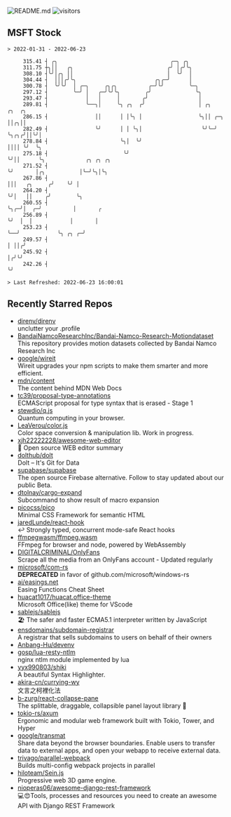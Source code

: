 ![README.md](https://github.com/Gerhut/Gerhut/workflows/README.md/badge.svg)
![visitors](https://visitors.vercel.app/Gerhut/Gerhut?token=8cf69d1f6813d272ef062726b6070c9be4ff72038cfe5a7ded7384a8da65d866)

## MSFT Stock

```
> 2022-01-31 - 2022-06-23

     315.41 ┤ ╭╮                                    ╭─╮ ╭╮                                                       
     311.75 ┼╮││   ╭╮                              ╭╯ │╭╯╰╮                                                      
     308.10 ┤╰╯│╭╮ ││                              │  ╰╯  │                                                      
     304.44 ┤  │││╭╯╰╮                         ╭╮╭─╯      │                                                      
     300.78 ┤  ╰╯╰╯  │ ╭─╮     ╭╮╭╮          ╭─╯╰╯        ╰─╮                                                    
     297.12 ┤        ╰─╯ │   ╭─╯╰╯╰╮        ╭╯              ╰╮                                                   
     293.47 ┤            │   │     │       ╭╯                │                                                   
     289.81 ┤            ╰──╮│     ╰╮ ╭╮  ╭╯                 │ ╭╮        ╭╮  ╭╮                                  
     286.15 ┤               ││      │ │╰╮ │                  ╰╮││ ╭─╮    ││╭╮││                                  
     282.49 ┤               ╰╯      │ │ ╰╮│                   ╰╯╰─╯ ╰╮╭╮╭╯││╰╯│                                  
     278.84 ┤                       ╰╮│  ╰╯                          ││││ ╰╯  ╰╮                                 
     275.18 ┤                        ╰╯                              ╰╯││      ╰╮             ╭╮ ╭╮ ╭╮           
     271.52 ┤                                                          ╰╯       │╭╮           │╰─╯╰╮│╰╮          
     267.86 ┤                                                                   │││   ╭╮     ╭╯    ╰╯ │          
     264.20 ┤                                                                   ╰╯│   ││    ╭╯        ╰╮         
     260.55 ┤                                                                     ╰╮╭─╯│  ╭─╯          │       ╭ 
     256.89 ┤                                                                      ╰╯  │  │            │       │ 
     253.23 ┤                                                                          ╰──╯            ╰╮ ╭╮ ╭─╯ 
     249.57 ┤                                                                                           │ ││╭╯   
     245.92 ┤                                                                                           │╭╯╰╯    
     242.26 ┤                                                                                           ╰╯       

> Last Refreshed: 2022-06-23 16:00:01
```

## Recently Starred Repos

- [direnv/direnv](https://github.com/direnv/direnv)  
  unclutter your .profile
- [BandaiNamcoResearchInc/Bandai-Namco-Research-Motiondataset](https://github.com/BandaiNamcoResearchInc/Bandai-Namco-Research-Motiondataset)  
  This repository provides motion datasets collected by Bandai Namco Research Inc
- [google/wireit](https://github.com/google/wireit)  
  Wireit upgrades your npm scripts to make them smarter and more efficient.
- [mdn/content](https://github.com/mdn/content)  
  The content behind MDN Web Docs
- [tc39/proposal-type-annotations](https://github.com/tc39/proposal-type-annotations)  
  ECMAScript proposal for type syntax that is erased - Stage 1
- [stewdio/q.js](https://github.com/stewdio/q.js)  
  Quantum computing in your browser.
- [LeaVerou/color.js](https://github.com/LeaVerou/color.js)  
  Color space conversion & manipulation lib. Work in progress.
- [xjh22222228/awesome-web-editor](https://github.com/xjh22222228/awesome-web-editor)  
  🔨  Open source WEB editor summary
- [dolthub/dolt](https://github.com/dolthub/dolt)  
  Dolt – It's Git for Data
- [supabase/supabase](https://github.com/supabase/supabase)  
  The open source Firebase alternative. Follow to stay updated about our public Beta.
- [dtolnay/cargo-expand](https://github.com/dtolnay/cargo-expand)  
  Subcommand to show result of macro expansion
- [picocss/pico](https://github.com/picocss/pico)  
  Minimal CSS Framework for semantic HTML
- [jaredLunde/react-hook](https://github.com/jaredLunde/react-hook)  
  ↩ Strongly typed, concurrent mode-safe React hooks
- [ffmpegwasm/ffmpeg.wasm](https://github.com/ffmpegwasm/ffmpeg.wasm)  
  FFmpeg for browser and node, powered by WebAssembly
- [DIGITALCRIMINAL/OnlyFans](https://github.com/DIGITALCRIMINAL/OnlyFans)  
  Scrape all the media from an OnlyFans account - Updated regularly
- [microsoft/com-rs](https://github.com/microsoft/com-rs)  
  **DEPRECATED** in favor of github.com/microsoft/windows-rs
- [ai/easings.net](https://github.com/ai/easings.net)  
  Easing Functions Cheat Sheet
- [huacat1017/huacat.office-theme](https://github.com/huacat1017/huacat.office-theme)  
  Microsoft Office(like) theme for VScode
- [sablejs/sablejs](https://github.com/sablejs/sablejs)  
  🏖️ The safer and faster ECMA5.1 interpreter written by JavaScript
- [ensdomains/subdomain-registrar](https://github.com/ensdomains/subdomain-registrar)  
  A registrar that sells subdomains to users on behalf of their owners
- [Anbang-Hu/devenv](https://github.com/Anbang-Hu/devenv)  
- [gosp/lua-resty-ntlm](https://github.com/gosp/lua-resty-ntlm)  
  nginx ntlm module implemented by lua
- [yyx990803/shiki](https://github.com/yyx990803/shiki)  
  A beautiful Syntax Highlighter.
- [akira-cn/currying-wy](https://github.com/akira-cn/currying-wy)  
  文言之柯裡化法
- [b-zurg/react-collapse-pane](https://github.com/b-zurg/react-collapse-pane)  
  The splittable, draggable, collapsible panel layout library 🎉
- [tokio-rs/axum](https://github.com/tokio-rs/axum)  
  Ergonomic and modular web framework built with Tokio, Tower, and Hyper
- [google/transmat](https://github.com/google/transmat)  
  Share data beyond the browser boundaries. Enable users to transfer data to external apps, and open your webapp to receive external data.
- [trivago/parallel-webpack](https://github.com/trivago/parallel-webpack)  
  Builds multi-config webpack projects in parallel
- [hiloteam/Sein.js](https://github.com/hiloteam/Sein.js)  
  Progressive web 3D game engine.
- [nioperas06/awesome-django-rest-framework](https://github.com/nioperas06/awesome-django-rest-framework)  
   💻😍Tools, processes and resources you need to create an awesome API with Django REST Framework
